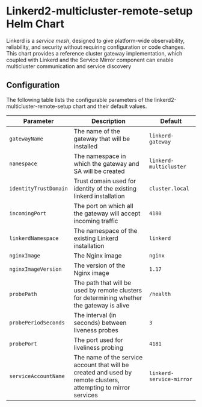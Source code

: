 
# Linkerd2-multicluster-remote-setup Helm Chart

Linkerd is a *service mesh*, designed to give platform-wide observability,
reliability, and security without requiring configuration or code changes.
This chart provides a reference cluster gateway implementation, which coupled
with Linkerd and the Service Mirror component can enable multicluster
communication and service discovery

## Configuration

The following table lists the configurable parameters of the linkerd2-multicluster-remote-setup chart and their default values.

| Parameter                | Description                                                                                                     | Default                |
|--------------------------|-----------------------------------------------------------------------------------------------------------------|------------------------|
|`gatewayName`             | The name of the gateway that will be installed                                                                  | `linkerd-gateway`      |
|`namespace`               | The namespace in which the gateway and SA will be created                                                       |`linkerd-multicluster`  |
|`identityTrustDomain`     | Trust domain used for identity of the existing linkerd installation                                             |`cluster.local`         |
|`incomingPort`            | The port on which all the gateway will accept incoming traffic                                                  |`4180`                    |
|`linkerdNamespace`        | The namespace of the existing Linkerd installation                                                              |`linkerd`               |
|`nginxImage`              | The Nginx image                                                                                                 |`nginx`                 |
|`nginxImageVersion`       | The version of the Nginx image                                                                                  |`1.17`                  |
|`probePath`               | The path that will be used by remote clusters for determining whether the gateway is alive                  |`/health`               |
|`probePeriodSeconds`      | The interval (in seconds) between liveness probes                                                               |`3`                     |
|`probePort`               | The port used for liveliness probing                                                                            |`4181`                    |
|`serviceAccountName`      | The name of the service account that will be created and used by remote clusters, attempting to mirror services |`linkerd-service-mirror`|
